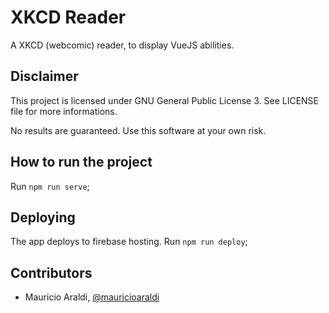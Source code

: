 # XKCD Reader

A XKCD (webcomic) reader, to display VueJS abilities.

## Disclaimer
This project is licensed under GNU General Public License 3. See LICENSE file for more informations.

No results are guaranteed. Use this software at your own risk.

## How to run the project
Run `npm run serve`;

## Deploying
The app deploys to firebase hosting. Run `npm run deploy`;

## Contributors
- Mauricio Araldi, [@mauricioaraldi](https://github.com/mauricioaraldi/)
